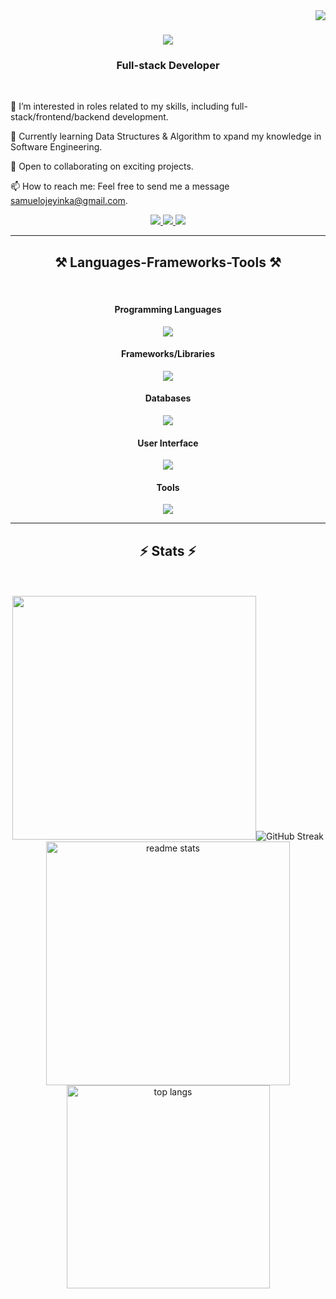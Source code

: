 <img align="right" src="https://visitor-badge.laobi.icu/badge?page_id=samojeyinka.samojeyinka" />

<h1 align="center">
    <img src="https://readme-typing-svg.herokuapp.com/?font=Righteous&size=35&center=true&vCenter=true&width=500&height=70&duration=3000&lines=Hi+There!+👋;+I'm+Sam+Ojeyinka!;" />
</h1>

<h3 align="center">Full-stack Developer</h3>

<br/>

<div align="left">

👀 I’m interested in roles related to my skills, including full-stack/frontend/backend development.

🌱 Currently learning Data Structures & Algorithm to xpand my knowledge in Software Engineering.

💞️ Open to collaborating on exciting projects.

📫 How to reach me: Feel free to send me a message samuelojeyinka@gmail.com.

 </div>


 <div align="center"> 
  <a href="mailto:samuelojeyinka@gmail.com">
    <img src="https://img.shields.io/badge/Gmail-333333?style=for-the-badge&logo=gmail&logoColor=red" />
  </a>
  <a href="https://linkedin.com/in/ojeyinka-samuel" target="_blank">
    <img src="https://img.shields.io/badge/LinkedIn-0077B5?style=for-the-badge&logo=linkedin&logoColor=white" target="_blank" />
  </a>
  <a href="https://samojeyinka.vercel.app/" target="_blank">
     <img src="https://img.shields.io/badge/Portfolio-FF5722?style=for-the-badge&logo=todoist&logoColor=white" target="_blank" /> <!-- sqlite, safari, google-chrome are other good icon options -->
  </a>
</div>

 <hr/>

 <h2 align="center">⚒️ Languages-Frameworks-Tools ⚒️</h2>
 <br/>
 <div align="center">
     <div style="display:flex'">
         <h4>Programming Languages</h4>
    <img src="https://skillicons.dev/icons?i=ruby,javascript" />
         <div>
    <div style="display:flex'">
         <h4>Frameworks/Libraries</h4>
    <img src="https://skillicons.dev/icons?i=rails,nodejs,express,react" /><br>
    </div>
    <div style="display:flex'">
         <h4>Databases</h4>
    <img src="https://skillicons.dev/icons?i=mysql,postgres,mongodb,sqlite,firebase" /><br>
    </div>
        <div style="display:flex'">
         <h4>User Interface</h4>
    <img src="https://skillicons.dev/icons?i=css,sass,tailwind,bootstrap" /><br>
    </div>
        </div>
        <div style="display:flex'">
         <h4>Tools</h4>
    <img src="https://skillicons.dev/icons?i=docker,kubernetes,vscode,sublime" /><br>
    </div>
</div>

<hr/>

<h2 align="center">⚡ Stats ⚡</h2>
<br>
<div align=center>
     <br/>
  <img width=390 src="href="https://git.io/streak-stats"><img src="https://streak-stats.demolab.com?user=samojeyinka&theme=tokyonight" alt="GitHub Streak"/>
     <br/>
  <img width=390 src="https://github-readme-stats.vercel.app/api?username=samojeyinka&show_icons=true&theme=transparent" alt="readme stats" bg_color="#ff0000"/>
  <br/>
  <img width=325 align="center" src="https://github-readme-stats.vercel.app/api/top-langs/?username=samojeyinka&size_weight=0.5&count_weight=0.5&theme=transparent" alt="top langs" />
</div>




<!---
samojeyinka/samojeyinka is a ✨ special ✨ repository because its `README.md` (this file) appears on your GitHub profile.
You can click the Preview link to take a look at your changes.
--->
